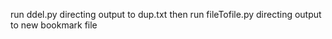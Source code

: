 run ddel.py directing output to dup.txt
then run fileTofile.py directing output to new bookmark file

